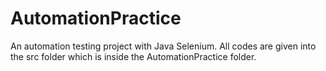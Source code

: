 # AutomationPractice
An automation testing project with Java Selenium.
All codes are given into the src folder which is inside the AutomationPractice folder.
